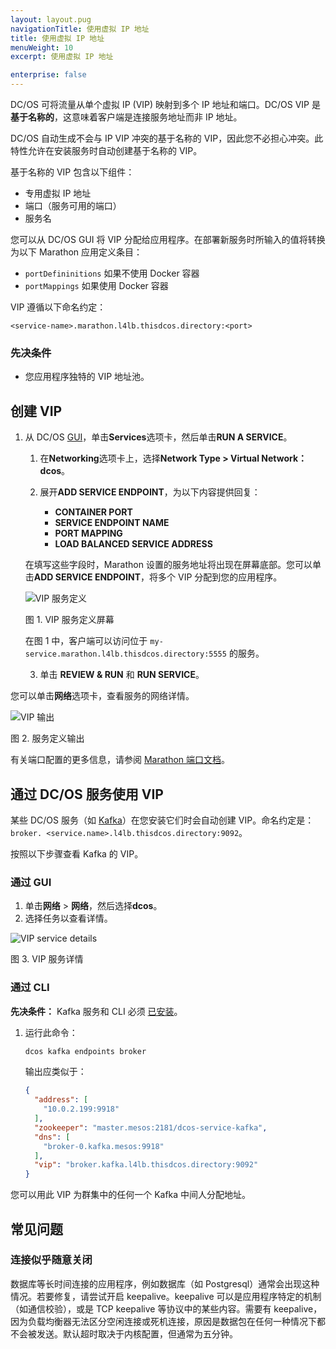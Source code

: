 ```yaml
---
layout: layout.pug
navigationTitle: 使用虚拟 IP 地址
title: 使用虚拟 IP 地址
menuWeight: 10
excerpt: 使用虚拟 IP 地址

enterprise: false
---
```


DC/OS 可将流量从单个虚拟 IP (VIP) 映射到多个 IP 地址和端口。DC/OS VIP 是**基于名称的**，这意味着客户端是连接服务地址而非 IP 地址。

DC/OS 自动生成不会与 IP VIP 冲突的基于名称的 VIP，因此您不必担心冲突。此特性允许在安装服务时自动创建基于名称的 VIP。

基于名称的 VIP 包含以下组件：

 * 专用虚拟 IP 地址
 * 端口（服务可用的端口）
 * 服务名

您可以从 DC/OS GUI 将 VIP 分配给应用程序。在部署新服务时所输入的值将转换为以下 Marathon 应用定义条目：

- `portDefininitions` 如果不使用 Docker 容器
- `portMappings` 如果使用 Docker 容器

VIP 遵循以下命名约定：

```
<service-name>.marathon.l4lb.thisdcos.directory:<port>
```

### 先决条件

* 您应用程序独特的 VIP 地址池。

## 创建 VIP

1. 从 DC/OS [GUI](/cn/1.11/gui/)，单击**Services**选项卡，然后单击**RUN A SERVICE**。
    1. 在**Networking**选项卡上，选择**Network Type > Virtual Network：dcos**。
    2. 展开**ADD SERVICE ENDPOINT**，为以下内容提供回复：

        - **CONTAINER PORT**
        - **SERVICE ENDPOINT NAME**
        - **PORT MAPPING**
        - **LOAD BALANCED SERVICE ADDRESS**

      在填写这些字段时，Marathon 设置的服务地址将出现在屏幕底部。您可以单击**ADD SERVICE ENDPOINT**，将多个 VIP 分配到您的应用程序。

      ![VIP 服务定义](/cn/1.11/img/vip-service-definition.png)

      图 1. VIP 服务定义屏幕

      在图 1 中，客户端可以访问位于 `my-service.marathon.l4lb.thisdcos.directory:5555` 的服务。

    3. 单击 **REVIEW & RUN** 和 **RUN SERVICE**。

您可以单击**网络**选项卡，查看服务的网络详情。

![VIP 输出](/cn/1.11/img/vip-service-definition-output.png)
 
图 2. 服务定义输出

有关端口配置的更多信息，请参阅 [Marathon 端口文档](/cn/1.11/deploying-services/service-ports/)。

## 通过 DC/OS 服务使用 VIP

某些 DC/OS 服务（如 [Kafka](/services/kafka/)）在您安装它们时会自动创建 VIP。命名约定是：`broker. <service.name>.l4lb.thisdcos.directory:9092`。

按照以下步骤查看 Kafka 的 VIP。

### 通过 GUI

1. 单击**网络** > **网络**，然后选择**dcos**。
1. 选择任务以查看详情。

  ![VIP service details](/cn/1.11/img/vip-service-details.png)

 图 3. VIP 服务详情

### 通过 CLI

**先决条件：** Kafka 服务和 CLI 必须 [已安装](/services/kafka/)。

1. 运行此命令：

    ```bash
    dcos kafka endpoints broker
    ```

    输出应类似于：

    ```json
    {
      "address": [
        "10.0.2.199:9918"
      ],
      "zookeeper": "master.mesos:2181/dcos-service-kafka",
      "dns": [
        "broker-0.kafka.mesos:9918"
      ],
      "vip": "broker.kafka.l4lb.thisdcos.directory:9092"
    }
    ```
您可以用此 VIP 为群集中的任何一个 Kafka 中间人分配地址。


## 常见问题

### 连接似乎随意关闭

数据库等长时间连接的应用程序，例如数据库（如 Postgresql）通常会出现这种情况。若要修复，请尝试开启 keepalive。keepalive 可以是应用程序特定的机制（如通信校验），或是 TCP keepalive 等协议中的某些内容。需要有 keepalive，因为负载均衡器无法区分空闲连接或死机连接，原因是数据包在任何一种情况下都不会被发送。默认超时取决于内核配置，但通常为五分钟。

 [1]: /cn/1.11/deploying-services/service-ports/
